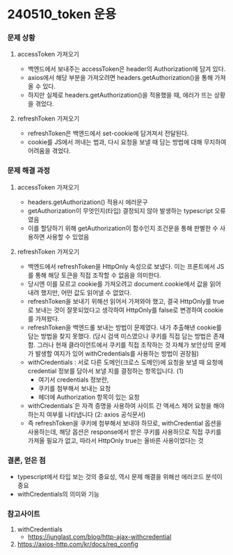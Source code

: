 # 240510_token 운용

### 문제 상황

1. accessToken 가져오기

   - 백엔드에서 보내주는 accessToken은 header의 Authorization에 담겨 있다.
   - axios에서 해당 부분을 가져오려면 headers.getAuthorization()을 통해 가져올 수 있다.
   - 하지만 실제로 headers.getAuthorization()을 적용했을 때, 에러가 뜨는 상황을 겪었다.

2. refreshToken 가져오기

   - refreshToken은 백엔드에서 set-cookie에 담겨져서 전달된다.
   - cookie를 JS에서 꺼내는 법과, 다시 요청을 보낼 때 담는 방법에 대해 무지하여 어려움을 겪었다.

### 문제 해결 과정

1. accessToken 가져오기

   - headers.getAuthorization() 적용시 에러문구
   - getAuthorization이 무엇인지(타입) 결정되지 않아 발생하는 typescript 오류였음
   - 이를 할당하기 위해 getAuthorization이 함수인지 조건문을 통해 판별한 수 사용하면 사용할 수 있었음

2. refreshToken 가져오기

   - 백엔드에서 refreshToken을 HttpOnly 속성으로 보냈다. 이는 프론트에서 JS를 통해 해당 토큰을 직접 조작할 수 없음을 의미한다.
   - 당시엔 이를 모르고 cookie를 가져오려고 document.cookie에서 값을 읽어내려 했지만, 어떤 값도 읽어낼 수 없었다.
   - refreshToken을 보내기 위해선 읽어서 가져와야 했고, 결국 HttpOnly를 true로 보내는 것이 잘못되었다고 생각하여 HttpOnly를 false로 변경하여 cookie를 가져왔다.
   - refreshToken을 백엔드롤 보내는 방법이 문제였다. 내가 추출해낸 cookie를 담는 방법을 찾지 못했다. (당시 검색 미스였으나 쿠키를 직접 담는 방법은 존재함. 그러나 현재 클라이언트에서 쿠키를 직접 조작하는 것 자체가 보안상의 문제가 발생할 여지가 있어 withCredentials를 사용하는 방법이 권장됨)
   - withCredentials : 서로 다른 도메인(크로스 도메인)에 요청을 보낼 때 요청에 credential 정보를 담아서 보낼 지를 결정하는 항목입니다. (1)
     - 여기서 credentials 정보란,
     - 쿠키를 첨부해서 보내는 요청
     - 헤더에 Authorization 항목이 있는 요청
   - withCredentials`은 자격 증명을 사용하여 사이트 간 액세스 제어 요청을 해야 하는지 여부를 나타냅니다 (2: axios 공식문서)
   - 즉 refreshToken을 쿠키에 첨부해서 보내야 하므로, withCredential 옵션을 사용하는데, 해당 옵션은 response에서 받은 쿠키를 사용하므로 직접 쿠키를 가져올 필요가 없고, 따라서 HttpOnly true는 올바른 사용이었다는 것

### 결론, 얻은 점

- typescript에서 타입 보는 것의 중요성, 역시 문제 해결을 위해선 에러코드 분석이 중요
- withCredentials의 의미와 기능

### 참고사이트

1. withCredentials
   - https://junglast.com/blog/http-ajax-withcredential
2. https://axios-http.com/kr/docs/req_config
